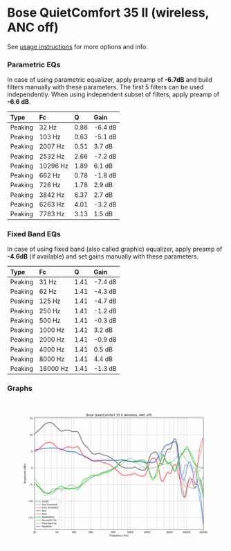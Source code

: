 # Bose QuietComfort 35 II (wireless, ANC off)
See [usage instructions](https://github.com/jaakkopasanen/AutoEq#usage) for more options and info.

### Parametric EQs
In case of using parametric equalizer, apply preamp of **-6.7dB** and build filters manually
with these parameters. The first 5 filters can be used independently.
When using independent subset of filters, apply preamp of **-6.6 dB**.

| Type    | Fc       |    Q | Gain    |
|:--------|:---------|:-----|:--------|
| Peaking | 32 Hz    | 0.86 | -6.4 dB |
| Peaking | 103 Hz   | 0.63 | -5.1 dB |
| Peaking | 2007 Hz  | 0.51 | 3.7 dB  |
| Peaking | 2532 Hz  | 2.66 | -7.2 dB |
| Peaking | 10296 Hz | 1.89 | 6.1 dB  |
| Peaking | 662 Hz   | 0.78 | -1.8 dB |
| Peaking | 726 Hz   | 1.78 | 2.9 dB  |
| Peaking | 3842 Hz  | 6.37 | 2.7 dB  |
| Peaking | 6263 Hz  | 4.01 | -3.2 dB |
| Peaking | 7783 Hz  | 3.13 | 1.5 dB  |

### Fixed Band EQs
In case of using fixed band (also called graphic) equalizer, apply preamp of **-4.6dB**
(if available) and set gains manually with these parameters.

| Type    | Fc       |    Q | Gain    |
|:--------|:---------|:-----|:--------|
| Peaking | 31 Hz    | 1.41 | -7.4 dB |
| Peaking | 62 Hz    | 1.41 | -4.3 dB |
| Peaking | 125 Hz   | 1.41 | -4.7 dB |
| Peaking | 250 Hz   | 1.41 | -1.2 dB |
| Peaking | 500 Hz   | 1.41 | -0.3 dB |
| Peaking | 1000 Hz  | 1.41 | 3.2 dB  |
| Peaking | 2000 Hz  | 1.41 | -0.9 dB |
| Peaking | 4000 Hz  | 1.41 | 0.5 dB  |
| Peaking | 8000 Hz  | 1.41 | 4.4 dB  |
| Peaking | 16000 Hz | 1.41 | -1.3 dB |

### Graphs
![](./Bose%20QuietComfort%2035%20II%20(wireless,%20ANC%20off).png)